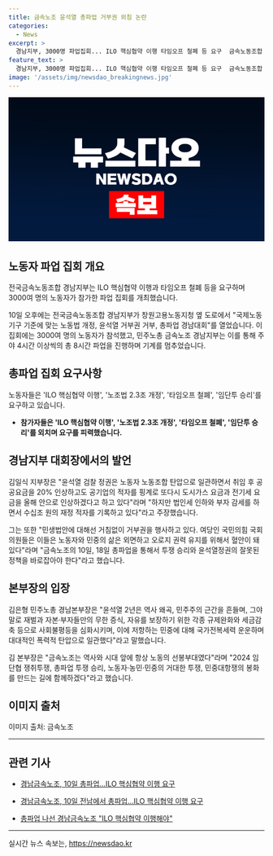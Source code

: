 ```yaml
---
title: 금속노조 윤석열 총파업 거부권 외침 논란
categories:
  - News
excerpt: >
  경남지부, 3000명 파업집회... ILO 핵심협약 이행 타임오프 철폐 등 요구  금속노동조합 경남지부는 10일 파업 집회를 개최하며 노동법 개정과 윤석열 거부권 거부를 요구했다. 참가자 3000여 명은 ILO 핵심협약 이행과 타임오프 철폐를 외치면서 투쟁을 이어갔으며, 관련하여 김일식 지부장과 김은형 본부장이 각각 입장을 밝혔다. 현재 경남지부는 총파업을 통해 투쟁을 지속하고 있으며, 향후 정책 개선을 촉구할 계획이다.
feature_text: >
  경남지부, 3000명 파업집회... ILO 핵심협약 이행 타임오프 철폐 등 요구  금속노동조합 경남지부는 10일 파업 집회를 개최하며 노동법 개정과 윤석열 거부권 거부를 요구했다. 참가자 3000여 명은 ILO 핵심협약 이행과 타임오프 철폐를 외치면서 투쟁을 이어갔으며, 관련하여 김일식 지부장과 김은형 본부장이 각각 입장을 밝혔다. 현재 경남지부는 총파업을 통해 투쟁을 지속하고 있으며, 향후 정책 개선을 촉구할 계획이다.
image: '/assets/img/newsdao_breakingnews.jpg'
---
```


<p><img src="/assets/img/newsdao_breakingnews.jpg" alt="cryptoinkorea 속보" /></p>

<h2 data-ke-size="size26">노동자 파업 집회 개요</h2>

<p>전국금속노동조합 경남지부는 ILO 핵심협약 이행과 타임오프 철폐 등을 요구하며 3000여 명의 노동자가 참가한 파업 집회를 개최했습니다.</p>

<p data-ke-size="size16">10일 오후에는 전국금속노동조합 경남지부가 창원고용노동지청 옆 도로에서 "국제노동기구 기준에 맞는 노동법 개정, 윤석열 거부권 거부, 총파업 경남대회"를 열었습니다. 이 집회에는 3000여 명의 노동자가 참석했고, 민주노총 금속노조 경남지부는 이를 통해 주야 4시간 이상씩의 총 8시간 파업을 진행하며 기계를 멈추었습니다.</p>

<h2 data-ke-size="size26">총파업 집회 요구사항</h2>

<p>노동자들은 'ILO 핵심협약 이행', '노조법 2.3조 개정', '타임오프 철폐', '임단투 승리'를 요구하고 있습니다.</p>

<ul>
    <li><b>참가자들은 'ILO 핵심협약 이행', '노조법 2.3조 개정', '타임오프 철폐', '임단투 승리'를 외치며 요구를 피력했습니다.</b></li>
</ul>

<h2 data-ke-size="size26">경남지부 대회장에서의 발언</h2>

<p>김일식 지부장은 "윤석열 검찰 정권은 노동자 노동조합 탄압으로 일관하면서 취임 후 공공요금을 20% 인상하고도 공기업의 적자를 핑계로 또다시 도시가스 요금과 전기세 요금을 올해 안으로 인상하겠다고 하고 있다"라며 "하지만 법인세 인하와 부자 감세를 하면서 수십조 원의 재정 적자를 기록하고 있다"라고 주장했습니다.</p>

<p data-ke-size="size16">그는 또한 "민생법안에 대해선 거침없이 거부권을 행사하고 있다. 여당인 국민의힘 국회의원들은 이들은 노동자와 민중의 삶은 외면하고 오로지 권력 유지를 위해서 혈안이 돼 있다"라며 "금속노조의 10일, 18일 총파업을 통해서 투쟁 승리와 윤석열정권의 잘못된 정책을 바로잡아야 한다"라고 했습니다.</p>

<h2 data-ke-size="size26">본부장의 입장</h2>

<p>김은형 민주노총 경남본부장은 "윤석열 2년은 역사 왜곡, 민주주의 근간을 흔들며, 그야말로 재벌과 자본·부자들만의 무한 증식, 자유를 보장하기 위한 각종 규제완화와 세금감축 등으로 사회불평등을 심화시키며, 이에 저항하는 민중에 대해 국가전복세력 운운하며 대대적인 폭력적 탄압으로 일관했다"라고 말했습니다.</p>

<p data-ke-size="size16">김 본부장은 "금속노조는 역사와 시대 앞에 항상 노동의 선봉부대였다"라며 "2024 임단협 쟁취투쟁, 총파업 투쟁 승리, 노동자·농민·민중의 거대한 투쟁, 민중대항쟁의 봉화를 만드는 길에 함께하겠다"라고 했습니다.</p>

<h2 data-ke-size="size26">이미지 출처</h2>

<p>이미지 출처: 금속노조</p>

<hr>

<h2 data-ke-size="size26">관련 기사</h2>

<ul>
<li><p><a href="https://www.labortoday.co.kr/news/articleView.html?idxno=209911">경남금속노조, 10일 총파업...ILO 핵심협약 이행 요구</a></p></li>
<li><p><a href="https://www.newscj.com/news/articleView.html?idxno=865849">경남금속노조, 10일 전남에서 총파업...ILO 핵심협약 이행 요구</a></p></li>
<li><p><a href="https://www.ksilbo.co.kr/news/articleView.html?idxno=855612">총파업 나선 경남금속노조 "ILO 핵심협약 이행해야"</a></p></li>
</ul>

<hr>
실시간 뉴스 속보는, <a href="https://newsdao.kr" rel="dofollow">https://newsdao.kr</a>


